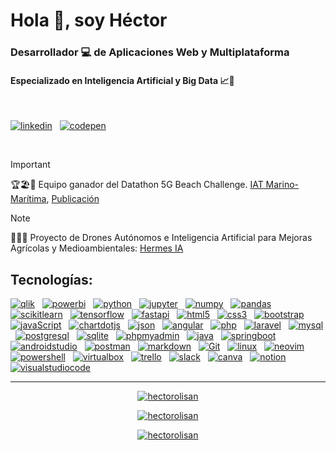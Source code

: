 # Hola 👋, soy Héctor
### Desarrollador 💻 de Aplicaciones Web y Multiplataforma
#### Especializado en Inteligencia Artificial y Big Data 📈🤖

<br>

[![linkedin](https://img.shields.io/badge/linkedin-hectorolisan-333B4B?style=for-the-badge&logo=linkedin&logoColor=white&labelColor=101010)](https://www.linkedin.com/in/hectorolisan)
&nbsp;
[![codepen](https://img.shields.io/badge/codepen-hectorolisan-333B4B?style=for-the-badge&logo=codepen&logoColor=white&labelColor=101010)](https://codepen.io/hectorOliSan)

<br>

> [!IMPORTANT]
>  🏆🏖️📶 Equipo ganador del Datathon 5G Beach Challenge. [IAT Marino-Marítima](https://www.linkedin.com/posts/iatmarinomar%C3%ADtima_datathon5gbeachchallenge-machinelearning-ugcPost-7132321942690234368-qSax), [Publicación](https://www.linkedin.com/posts/hectorolisan_datathon-datathon5g-datathon5gbeachchallenge-activity-7132123083917656064-FX9H)

> [!NOTE]
> 🌲🚁🧠 Proyecto de Drones Autónomos e Inteligencia Artificial para Mejoras Agrícolas y Medioambientales: [Hermes IA](https://www3.gobiernodecanarias.org/medusa/edublog/ieselrincon/2021/10/29/proyecto-hermesi/)


## Tecnologías:

[![qlik](https://img.shields.io/badge/qlik-009848?style=for-the-badge&logo=qlik&logoColor=white&labelColor=101010)]()
&nbsp;
[![powerbi](https://img.shields.io/badge/powerbi-F2C811?style=for-the-badge&logo=powerbi&logoColor=white&labelColor=101010)]()
&nbsp;
[![python](https://img.shields.io/badge/python-3776AB?style=for-the-badge&logo=python&logoColor=white&labelColor=101010)]()
&nbsp;
[![jupyter](https://img.shields.io/badge/jupyter-F37626?style=for-the-badge&logo=jupyter&logoColor=white&labelColor=101010)]()
&nbsp;
[![numpy](https://img.shields.io/badge/numpy-013243?style=for-the-badge&logo=numpy&logoColor=white&labelColor=101010)]()
&nbsp;
[![pandas](https://img.shields.io/badge/pandas-150458?style=for-the-badge&logo=pandas&logoColor=white&labelColor=101010)]()
&nbsp;
[![scikitlearn](https://img.shields.io/badge/scikitlearn-F7931E?style=for-the-badge&logo=scikitlearn&logoColor=white&labelColor=101010)]()
&nbsp;
[![tensorflow](https://img.shields.io/badge/tensorflow-FF6F00?style=for-the-badge&logo=tensorflow&logoColor=white&labelColor=101010)]()
&nbsp;
[![fastapi](https://img.shields.io/badge/fastapi-009688?style=for-the-badge&logo=fastapi&logoColor=white&labelColor=101010)]()
&nbsp;
[![html5](https://img.shields.io/badge/html5-1572B6?style=for-the-badge&logo=html5&logoColor=white&labelColor=101010)]()
&nbsp;
[![css3](https://img.shields.io/badge/css3-E34F26?style=for-the-badge&logo=css3&logoColor=white&labelColor=101010)]()
&nbsp;
[![bootstrap](https://img.shields.io/badge/bootstrap-7952B3?style=for-the-badge&logo=bootstrap&logoColor=white&labelColor=101010)]()
&nbsp;
[![javaScript](https://img.shields.io/badge/javaScript-F7DF1E?style=for-the-badge&logo=javascript&logoColor=white&labelColor=101010)]()
&nbsp;
[![chartdotjs](https://img.shields.io/badge/chartdotjs-FF6384?style=for-the-badge&logo=chartdotjs&logoColor=white&labelColor=101010)]()
&nbsp;
[![json](https://img.shields.io/badge/json-000000?style=for-the-badge&logo=json&logoColor=white&labelColor=101010)]()
&nbsp;
[![angular](https://img.shields.io/badge/angular-E23237?style=for-the-badge&logo=angular&logoColor=white&labelColor=101010)]()
&nbsp;
[![php](https://img.shields.io/badge/php-777BB4?style=for-the-badge&logo=php&logoColor=white&labelColor=101010)]()
&nbsp;
[![laravel](https://img.shields.io/badge/laravel-FF2D20?style=for-the-badge&logo=laravel&logoColor=white&labelColor=101010)]()
&nbsp;
[![mysql](https://img.shields.io/badge/mysql-4479A1?style=for-the-badge&logo=mysql&logoColor=white&labelColor=101010)]()
&nbsp;
[![postgresql](https://img.shields.io/badge/postgresql-4169E1?style=for-the-badge&logo=postgresql&logoColor=white&labelColor=101010)]()
&nbsp;
[![sqlite](https://img.shields.io/badge/sqlite-003B57?style=for-the-badge&logo=sqlite&logoColor=white&labelColor=101010)]()
&nbsp;
[![phpmyadmin](https://img.shields.io/badge/phpmyadmin-6C78AF?style=for-the-badge&logo=phpmyadmin&logoColor=white&labelColor=101010)]()
&nbsp;
[![java](https://img.shields.io/badge/java-EC2025?style=for-the-badge&logo=openjdk&logoColor=white&labelColor=101010)]()
&nbsp;
[![springboot](https://img.shields.io/badge/springboot-6DB33F?style=for-the-badge&logo=springboot&logoColor=white&labelColor=101010)]()
&nbsp;
[![androidstudio](https://img.shields.io/badge/androidstudio-3DDC84?style=for-the-badge&logo=androidstudio&logoColor=white&labelColor=101010)]()
&nbsp;
[![postman](https://img.shields.io/badge/postman-FF6C37?style=for-the-badge&logo=postman&logoColor=white&labelColor=101010)]()
&nbsp;
[![markdown](https://img.shields.io/badge/markdown-000000?style=for-the-badge&logo=markdown&logoColor=white&labelColor=101010)]()
&nbsp;
[![Git](https://img.shields.io/badge/Git-EC2025?style=for-the-badge&logo=git&logoColor=white&labelColor=101010)]()
&nbsp;
[![linux](https://img.shields.io/badge/linux-FCC624?style=for-the-badge&logo=linux&logoColor=white&labelColor=101010)]()
&nbsp;
[![neovim](https://img.shields.io/badge/neovim-57A143?style=for-the-badge&logo=neovim&logoColor=white&labelColor=101010)]()
&nbsp;
[![powershell](https://img.shields.io/badge/powershell-5391FE?style=for-the-badge&logo=powershell&logoColor=white&labelColor=101010)]()
&nbsp;
[![virtualbox](https://img.shields.io/badge/virtualbox-183A61?style=for-the-badge&logo=virtualbox&logoColor=white&labelColor=101010)]()
&nbsp;
[![trello](https://img.shields.io/badge/trello-0052CC?style=for-the-badge&logo=trello&logoColor=white&labelColor=101010)]()
&nbsp;
[![slack](https://img.shields.io/badge/slack-4A154B?style=for-the-badge&logo=slack&logoColor=white&labelColor=101010)]()
&nbsp;
[![canva](https://img.shields.io/badge/canva-00C4CC?style=for-the-badge&logo=canva&logoColor=white&labelColor=101010)]()
&nbsp;
[![notion](https://img.shields.io/badge/notion-000000?style=for-the-badge&logo=notion&logoColor=white&labelColor=101010)]()
&nbsp;
[![visualstudiocode](https://img.shields.io/badge/visualstudiocode-007ACC?style=for-the-badge&logo=visualstudiocode&logoColor=white&labelColor=101010)]()

<hr>

<div align='center'>
  
[![hectorolisan](https://github-readme-stats.vercel.app/api/top-langs?username=hectorOliSan&theme=dark&show_icons=true&locale=es&layout=compact&line_height=20&bg_color=00000000)]()

[![hectorolisan](https://github-readme-stats.vercel.app/api?username=hectorolisan&show_icons=true&locale=es&line_height=20&title_color=333B4B&hide_title=true&icon_color=333B4B&bg_color=00000000&text_color=FFFFFF)]()

[![hectorolisan](https://github-readme-streak-stats.herokuapp.com?user=hectorolisan&locale=es&theme=dark&date_format=j%20M%5B%20Y%5D&background=00000000&fire=333B4B&ring=333B4B&currStreakLabel=333B4B)]()

</div>
